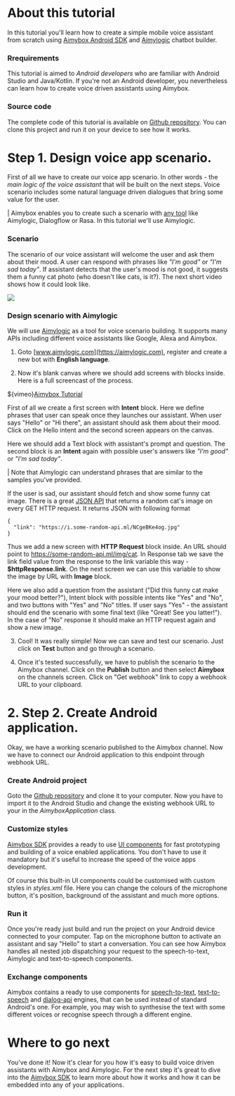 # About this tutorial

In this tutorial you'll learn how to create a simple mobile voice assistant from scratch using [Aimybox Android SDK](/en/article/android-sdk-overview-1ih4xn7/) and [Aimylogic](/en/article/aimylogic-webhook-5quhb1/) chatbot builder.

### Rrequirements

This tutorial is aimed to _Android developers_ who are familiar with Android Studio and Java/Kotlin.
If you're not an Android developer, you nevertheless can learn how to create voice driven assistants using Aimybox.

### Source code

The complete code of this tutorial is available on [Github repository](https://github.com/just-ai/aimybox-android-tutorial). You can clone this project and run it on your device to see how it works.

# Step 1. Design voice app scenario.

First of all we have to create our voice app scenario. In other words - the _main logic of the voice assistant_ that will be built on the next steps.
Voice scenario includes some natural language driven dialogues that bring some value for the user.

| Aimybox enables you to create such a scenario with [any tool](/en/article/dialog-api-components-1hm93q3/) like Aimylogic, Dialogflow or Rasa. In this tutorial we'll use Aimylogic.

### Scenario

The scenario of our voice assistant will welcome the user  and ask them about their mood. A user can respond with phrases like _"I'm good"_ or _"I'm sad today"_.
If assistant detects that the user's mood is not good, it suggests them a funny cat photo (who doesn't like cats, is it?). The next short video shows how it could look like.

![](/ezgif-1-3d34e503f448_jcb20z.gif)

### Design scenario with Aimylogic

We will use [Aimylogic](https://aimylogic.com) as a tool for voice scenario building. It supports many APIs including different voice assistants like Google, Alexa and Aimybox.

1. Goto [www.aimylogic.com](https://aimylogic.com), register and create a new bot with **English language**.

2. Now it's blank canvas where we should add screens with blocks inside. Here is a full screencast of the process. 

${vimeo}[Aimybox Tutorial](385956467)

First of all we create a first screen with **Intent** block. Here we define phrases that user can speak once they launches our assistant. When user says "Hello" or "Hi there", an assistant should ask them about their mood. Click on the Hello intent and the second screen appears on the canvas.

Here we should add a Text block with assistant's prompt and question. The second block is an **Intent** again with possible user's answers like _"I'm good"_ or _"I'm sad today"_.

| Note that Aimylogic can understand phrases that are similar to the samples you've provided.

If the user is sad, our assistant should fetch and show some funny cat image. There is a great [JSON API](https://some-random-api.ml/img/cat) that returns a random cat's image on every GET HTTP request. It returns JSON with following format

```
{
  "link": "https://i.some-random-api.ml/NCgeBKe4og.jpg"
}
```

Thus we add a new screen with **HTTP Request** block inside. An URL should point to https://some-random-api.ml/img/cat. In Response tab we save the link field value from the response to the link variable this way - **$httpResponse.link**. On the next screen we can use this variable to show the image by URL with **Image** block.

Here we also add a question from the assistant ("Did this funny cat make your mood better?"), Intent block with possible intents like "Yes" and "No", and two buttons with "Yes" and "No" titles.
If user says "Yes" - the assistant should end the scenario with some final text (like "Great! See you latter!"). In the case of "No" response it should make an HTTP request again and show a new image.

3. Cool! It was really simple! Now we can save and test our scenario. Just click on **Test** button and go through a scenario.

4. Once it's tested successfully, we have to publish the scenario to the Aimybox channel. Click on the **Publish** button and then select **Aimybox** on the channels screen.
Click on "Get webhook" link to copy a webhook URL to your clipboard.

# 2. Step 2. Create Android application.

Okay, we have a working scenario published to the Aimybox channel. Now we have to connect our Android application to this endpoint through webhook URL.

### Create Android project

Goto the [Github repository](https://github.com/just-ai/aimybox-android-tutorial) and clone it to your computer. Now you have to import it to the Android Studio and change the existing webhook URL to your in the _AimyboxApplication_ class.

### Customize styles

[Aimybox SDK](/en/article/android-sdk-overview-1ih4xn7/) provides a ready to use [UI components](/en/article/android-ui-components-hvh9vw/) for fast prototyping and building of a voice enabled applications. You don't have to use it mandatory but it's useful to increase the speed of the voice apps development.

Of course this built-in UI components could be customised with custom styles in _styles.xml_ file. Here you can change the colours of the microphone button, it's position, background of the assistant and much more options.

### Run it

Once you're ready just build and run the project on your Android device connected to your computer. Tap on the microphone button to activate an assistant and say "Hello" to start a conversation.
You can see how Aimybox handles all nested job dispatching your request to the speech-to-text, Aimylogic and text-to-speech components.

### Exchange components

Aimybox contains a ready to use components for [speech-to-text](/en/article/speech-to-text-components-1o8c1e5/), [text-to-speech](/en/article/text-to-speech-components-btg1uk/) and [dialog-api](/en/article/dialog-api-components-1hm93q3/) engines, that can be used instead of standard Android's one. For example, you may wish to synthesise the text with some different voices or recognise speech through a different engine.

# Where to go next

You've done it! Now it's clear for you how it's easy to build voice driven assistants with Aimybox and Aimylogic.
For the next step it's great to dive into the [Aimybox SDK](/en/article/android-sdk-overview-1ih4xn7/) to learn more about how it works and how it can be embedded into any of your applications.
